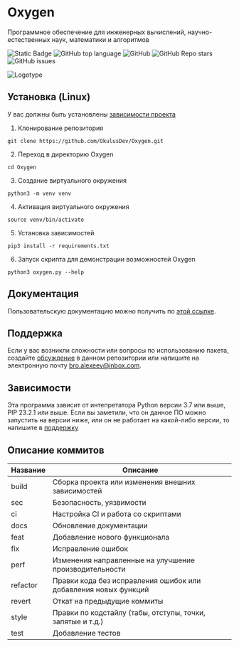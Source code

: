 # Oxygen
Программное обеспечение для инженерных вычислений, научно-естественных наук, математики и алгоритмов <!-- описание репозитория -->
<!--Блок информации о репозитории в бейджах-->
![Static Badge](https://img.shields.io/badge/OkulusDev-Oxygen-Oxygen)
![GitHub top language](https://img.shields.io/github/languages/top/OkulusDev/Oxygen)
![GitHub](https://img.shields.io/github/license/OkulusDev/Oxygen)
![GitHub Repo stars](https://img.shields.io/github/stars/OkulusDev/Oxygen)
![GitHub issues](https://img.shields.io/github/issues/OkulusDev/Oxygen)

![Logotype](./docs/wall.jpg)

<!--Установка-->
## Установка (Linux)
У вас должны быть установлены [зависимости проекта](https://github.com/OkulusDev/Oxygen#зависимости)

1. Клонирование репозитория

```git clone https://github.com/OkulusDev/Oxygen.git```

2. Переход в директорию Oxygen

```cd Oxygen```

3. Создание виртуального окружения

```python3 -m venv venv```

4. Активация виртуального окружения

```source venv/bin/activate```

5. Установка зависимостей

```pip3 install -r requirements.txt```

6. Запуск скрипта для демонстрации возможностей Oxygen

```python3 oxygen.py --help```

<!--Пользовательская документация-->
## Документация
Пользовательскую документацию можно получить по [этой ссылке](./docs/ru/index.md).

[Релизы программы]: https://github.com/OkulusDev/Oxygen/releases

<!--Поддержка-->
## Поддержка
Если у вас возникли сложности или вопросы по использованию пакета, создайте
[обсуждение](https://github.com/OkulusDev/Oxygen/issues/new/choose) в данном репозитории или напишите на электронную почту <bro.alexeev@inbox.com>.

<!--зависимости-->
## Зависимости
Эта программа зависит от интепретатора Python версии 3.7 или выше, PIP 23.2.1 или выше. Если вы заметили, что он данное ПО можно запустить на версии ниже, или он не работает на какой-либо версии, то напишите в [поддержку](https://github.com/OkulusDev/Oxygen#поддержка)

<!--описание коммитов-->
## Описание коммитов
| Название | Описание                                                        |
|----------|-----------------------------------------------------------------|
| build	   | Сборка проекта или изменения внешних зависимостей               |
| sec      | Безопасность, уязвимости                                        |
| ci       | Настройка CI и работа со скриптами                              |
| docs	   | Обновление документации                                         |
| feat	   | Добавление нового функционала                                   |
| fix	   | Исправление ошибок                                              |
| perf	   | Изменения направленные на улучшение производительности          |
| refactor | Правки кода без исправления ошибок или добавления новых функций |
| revert   | Откат на предыдущие коммиты                                     |
| style	   | Правки по кодстайлу (табы, отступы, точки, запятые и т.д.)      |
| test	   | Добавление тестов                                               |